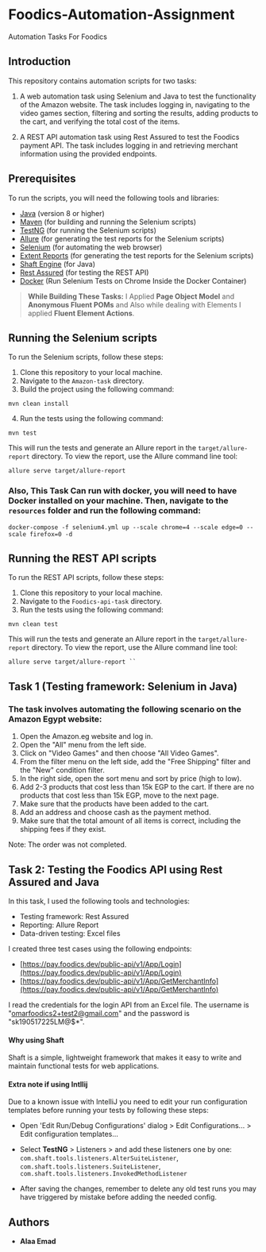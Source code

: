 # Foodics-Automation-Assignment
Automation Tasks For Foodics

## Introduction

This repository contains automation scripts for two tasks:

1.  A web automation task using Selenium and Java to test the functionality of the Amazon website. The task includes logging in, navigating to the video games section, filtering and sorting the results, adding products to the cart, and verifying the total cost of the items.
    
2.  A REST API automation task using Rest Assured to test the Foodics payment API. The task includes logging in and retrieving merchant information using the provided endpoints.
    

## Prerequisites

To run the scripts, you will need the following tools and libraries:

-   [Java](https://www.java.com/en/download/) (version 8 or higher)
-   [Maven](https://maven.apache.org/install.html) (for building and running the Selenium scripts)
-   [TestNG](https://testng.org/doc/download.html) (for running the Selenium scripts)
-   [Allure](https://docs.qameta.io/allure/#_installing_a_commandline) (for generating the test reports for the Selenium scripts)
-   [Selenium](https://www.selenium.dev/downloads/) (for automating the web browser)
-   [Extent Reports](https://extentreports.com/docs/versions/4/java/) (for generating the test reports for the Selenium scripts)
- [Shaft Engine](https://github.com/ShaftHQ/SHAFT_ENGINE) (for Java)
-   [Rest Assured](http://rest-assured.io/) (for testing the REST API)
- [Docker](https://docs.docker.com/compose/install/) (Run Selenium Tests on Chrome Inside the Docker Container) 
> **While Building These Tasks:** I Applied **Page Object Model** and **Anonymous Fluent POMs** and Also while dealing with Elements I applied **Fluent Element Actions**.

## Running the Selenium scripts

To run the Selenium scripts, follow these steps:

1.  Clone this repository to your local machine.
2.  Navigate to the `Amazon-task` directory.
3.  Build the project using the following command:

`mvn clean install` 

4.  Run the tests using the following command:

`mvn test` 

This will run the tests and generate an Allure report in the `target/allure-report` directory. To view the report, use the Allure command line tool:

`allure serve target/allure-report` 

### Also, This Task Can run with docker, you will need to have Docker installed on your machine. Then, navigate to the `resources` folder and run the following command:

`docker-compose -f selenium4.yml up --scale chrome=4 --scale edge=0 --scale firefox=0 -d`

## Running the REST API scripts

To run the REST API scripts, follow these steps:

1.  Clone this repository to your local machine.
2.  Navigate to the `Foodics-api-task` directory.
3.  Run the tests using the following command:

`mvn clean test` 

This will run the tests and generate an Allure report in the `target/allure-report` directory. To view the report, use the Allure command line tool:

`allure serve target/allure-report
`` `

## Task 1 (Testing framework: Selenium in Java)
### The task involves automating the following scenario on the Amazon Egypt website:


1.  Open the Amazon.eg website and log in.
2.  Open the "All" menu from the left side.
3.  Click on "Video Games" and then choose "All Video Games".
4.  From the filter menu on the left side, add the "Free Shipping" filter and the "New" condition filter.
5.  In the right side, open the sort menu and sort by price (high to low).
6.  Add 2-3 products that cost less than 15k EGP to the cart. If there are no products that cost less than 15k EGP, move to the next page.
7.  Make sure that the products have been added to the cart.
8.  Add an address and choose cash as the payment method.
9.  Make sure that the total amount of all items is correct, including the shipping fees if they exist.

Note: The order was not completed.

## Task 2: Testing the Foodics API using Rest Assured and Java

In this task, I used the following tools and technologies:

-   Testing framework: Rest Assured
-   Reporting: Allure Report
-   Data-driven testing: Excel files

I created three test cases using the following endpoints:

-   [https://pay.foodics.dev/public-api/v1/App/Login](https://pay.foodics.dev/public-api/v1/App/Login)
-   [https://pay.foodics.dev/public-api/v1/App/GetMerchantInfo](https://pay.foodics.dev/public-api/v1/App/GetMerchantInfo)

I read the credentials for the login API from an Excel file. The username is "[omarfoodics2+test2@gmail.com](mailto:omarfoodics2+test2@gmail.com)" and the password is "sk190517225LM@$*".


#### Why using Shaft 
Shaft is a simple, lightweight framework that makes it easy to write and maintain functional tests for web applications.


#### Extra note if using Intllij
Due to a known issue with IntelliJ you need to edit your run configuration templates before running your tests by following these steps:  
- Open 'Edit Run/Debug Configurations' dialog > Edit Configurations... > Edit configuration templates...  
- Select **TestNG** > Listeners > and add these listeners one by one:  
`com.shaft.tools.listeners.AlterSuiteListener`, `com.shaft.tools.listeners.SuiteListener`, `com.shaft.tools.listeners.InvokedMethodListener`  
	
- After saving the changes, remember to delete any old test runs you may have triggered by mistake before adding the needed config.


## Authors

-   **Alaa Emad** 

